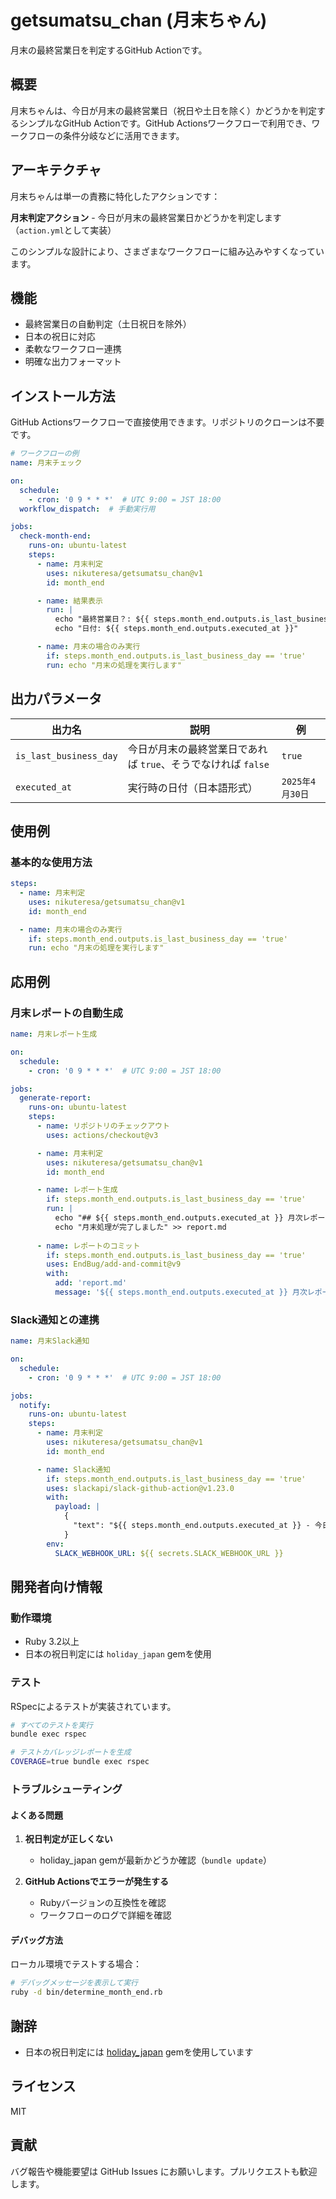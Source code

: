 # getsumatsu_chan (月末ちゃん)

月末の最終営業日を判定するGitHub Actionです。

## 概要

月末ちゃんは、今日が月末の最終営業日（祝日や土日を除く）かどうかを判定するシンプルなGitHub Actionです。GitHub Actionsワークフローで利用でき、ワークフローの条件分岐などに活用できます。

## アーキテクチャ

月末ちゃんは単一の責務に特化したアクションです：

**月末判定アクション** - 今日が月末の最終営業日かどうかを判定します（`action.yml`として実装）

このシンプルな設計により、さまざまなワークフローに組み込みやすくなっています。

## 機能

- 最終営業日の自動判定（土日祝日を除外）
- 日本の祝日に対応
- 柔軟なワークフロー連携
- 明確な出力フォーマット

## インストール方法

GitHub Actionsワークフローで直接使用できます。リポジトリのクローンは不要です。

```yaml
# ワークフローの例
name: 月末チェック

on:
  schedule:
    - cron: '0 9 * * *'  # UTC 9:00 = JST 18:00
  workflow_dispatch:  # 手動実行用

jobs:
  check-month-end:
    runs-on: ubuntu-latest
    steps:
      - name: 月末判定
        uses: nikuteresa/getsumatsu_chan@v1
        id: month_end

      - name: 結果表示
        run: |
          echo "最終営業日？: ${{ steps.month_end.outputs.is_last_business_day }}"
          echo "日付: ${{ steps.month_end.outputs.executed_at }}"

      - name: 月末の場合のみ実行
        if: steps.month_end.outputs.is_last_business_day == 'true'
        run: echo "月末の処理を実行します"
```

## 出力パラメータ

| 出力名 | 説明 | 例 |
|-------|------|----| 
| `is_last_business_day` | 今日が月末の最終営業日であれば `true`、そうでなければ `false` | `true` |
| `executed_at` | 実行時の日付（日本語形式） | `2025年4月30日` |

## 使用例

### 基本的な使用方法

```yaml
steps:
  - name: 月末判定
    uses: nikuteresa/getsumatsu_chan@v1
    id: month_end

  - name: 月末の場合のみ実行
    if: steps.month_end.outputs.is_last_business_day == 'true'
    run: echo "月末の処理を実行します"
```

## 応用例

### 月末レポートの自動生成

```yaml
name: 月末レポート生成

on:
  schedule:
    - cron: '0 9 * * *'  # UTC 9:00 = JST 18:00

jobs:
  generate-report:
    runs-on: ubuntu-latest
    steps:
      - name: リポジトリのチェックアウト
        uses: actions/checkout@v3

      - name: 月末判定
        uses: nikuteresa/getsumatsu_chan@v1
        id: month_end

      - name: レポート生成
        if: steps.month_end.outputs.is_last_business_day == 'true'
        run: |
          echo "## ${{ steps.month_end.outputs.executed_at }} 月次レポート" > report.md
          echo "月末処理が完了しました" >> report.md
        
      - name: レポートのコミット
        if: steps.month_end.outputs.is_last_business_day == 'true'
        uses: EndBug/add-and-commit@v9
        with:
          add: 'report.md'
          message: '${{ steps.month_end.outputs.executed_at }} 月次レポート'
```

### Slack通知との連携

```yaml
name: 月末Slack通知

on:
  schedule:
    - cron: '0 9 * * *'  # UTC 9:00 = JST 18:00

jobs:
  notify:
    runs-on: ubuntu-latest
    steps:
      - name: 月末判定
        uses: nikuteresa/getsumatsu_chan@v1
        id: month_end

      - name: Slack通知
        if: steps.month_end.outputs.is_last_business_day == 'true'
        uses: slackapi/slack-github-action@v1.23.0
        with:
          payload: |
            {
              "text": "${{ steps.month_end.outputs.executed_at }} - 今日は月末です！"
            }
        env:
          SLACK_WEBHOOK_URL: ${{ secrets.SLACK_WEBHOOK_URL }}
```

## 開発者向け情報

### 動作環境

- Ruby 3.2以上
- 日本の祝日判定には `holiday_japan` gemを使用

### テスト

RSpecによるテストが実装されています。

```bash
# すべてのテストを実行
bundle exec rspec

# テストカバレッジレポートを生成
COVERAGE=true bundle exec rspec
```

### トラブルシューティング

#### よくある問題

1. **祝日判定が正しくない**
   - holiday_japan gemが最新かどうか確認（`bundle update`）

2. **GitHub Actionsでエラーが発生する**
   - Rubyバージョンの互換性を確認
   - ワークフローのログで詳細を確認

#### デバッグ方法

ローカル環境でテストする場合：

```bash
# デバッグメッセージを表示して実行
ruby -d bin/determine_month_end.rb
```

## 謝辞

- 日本の祝日判定には [holiday_japan](https://github.com/komagata/holiday_japan) gemを使用しています

## ライセンス

MIT

## 貢献

バグ報告や機能要望は GitHub Issues にお願いします。プルリクエストも歓迎します。